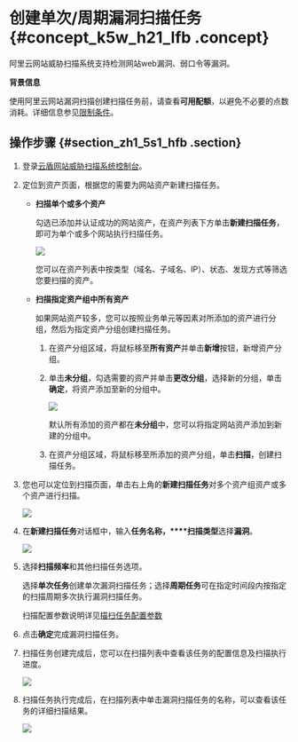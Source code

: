 # 创建单次/周期漏洞扫描任务 {#concept_k5w_h21_lfb .concept}

阿里云网站威胁扫描系统支持检测网站web漏洞、弱口令等漏洞。

**背景信息**

使用阿里云网站漏洞扫描创建扫描任务前，请查看**可用配额**，以避免不必要的点数消耗。详细信息参见[限制条件](intl.zh-CN/用户指南/创建扫描任务/限制条件.md#)。

## 操作步骤 {#section_zh1_5s1_hfb .section}

1.  登录[云盾网站威胁扫描系统控制台](https://yundun.console.aliyun.com/?p=avds)。
2.  定位到资产页面，根据您的需要为网站资产新建扫描任务。
    -   **扫描单个或多个资产**

        勾选已添加并认证成功的网站资产，在资产列表下方单击**新建扫描任务**，即可为单个或多个网站执行扫描任务。

        ![](http://static-aliyun-doc.oss-cn-hangzhou.aliyuncs.com/assets/img/15936/15410436577228_zh-CN.png)

        您可以在资产列表中按类型（域名、子域名、IP）、状态、发现方式等筛选您要扫描的资产。

    -   **扫描指定资产组中所有资产**

        如果网站资产较多，您可以按照业务单元等因素对所添加的资产进行分组，然后为指定资产分组创建扫描任务。

        1.  在资产分组区域，将鼠标移至**所有资产**并单击**新增**按钮，新增资产分组。
        2.  单击**未分组**，勾选需要的资产并单击**更改分组**，选择新的分组，单击**确定**，将资产添加至新的分组中。

            ![](http://static-aliyun-doc.oss-cn-hangzhou.aliyuncs.com/assets/img/15936/154104365812820_zh-CN.png)

            默认所有添加的资产都在**未分组**中，您可以将指定网站资产添加到新建的分组中。

        3.  在资产分组区域，将鼠标移至所添加的资产分组，单击**扫描**，创建扫描任务。
3.  您也可以定位到扫描页面，单击右上角的**新建扫描任务**对多个资产组资产或多个资产进行扫描。

    ![](http://static-aliyun-doc.oss-cn-hangzhou.aliyuncs.com/assets/img/21862/154104365821003_zh-CN.png)

4.  在**新建扫描任务**对话框中，输入**任务名称，****扫描类型**选择**漏洞**。

    ![](http://static-aliyun-doc.oss-cn-hangzhou.aliyuncs.com/assets/img/23604/154104365821085_zh-CN.png)

5.  选择**扫描频率**和其他扫描任务选项。

    选择**单次任务**创建单次漏洞扫描任务；选择**周期任务**可在指定时间段内按指定的扫描周期多次执行漏洞扫描任务。

    扫描配置参数说明详见[描扫任务配置参数](intl.zh-CN/用户指南/创建扫描任务/新建扫描任务.md#table_rb2_p4s_gfb)

6.  点击**确定**完成漏洞扫描任务。
7.  扫描任务创建完成后，您可以在扫描列表中查看该任务的配置信息及扫描执行进度。

    ![](http://static-aliyun-doc.oss-cn-hangzhou.aliyuncs.com/assets/img/23604/154104365821093_zh-CN.png)

8.  扫描任务执行完成后，在扫描列表中单击漏洞扫描任务的名称，可以查看该任务的详细扫描结果。

    ![](http://static-aliyun-doc.oss-cn-hangzhou.aliyuncs.com/assets/img/23603/154104365821012_zh-CN.png)


